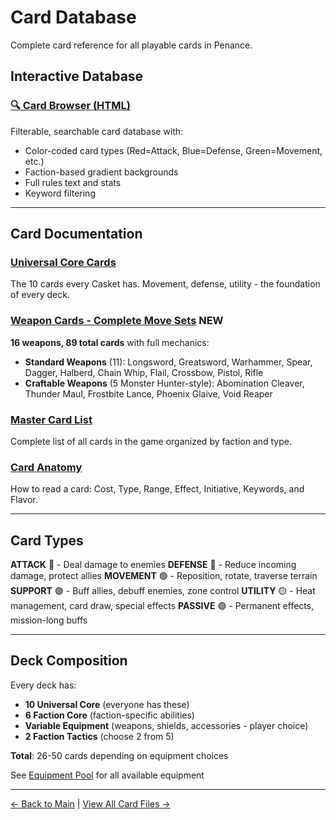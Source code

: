 # Card Database

Complete card reference for all playable cards in Penance.

## Interactive Database

### [🔍 Card Browser (HTML)](index.html)
Filterable, searchable card database with:
- Color-coded card types (Red=Attack, Blue=Defense, Green=Movement, etc.)
- Faction-based gradient backgrounds
- Full rules text and stats
- Keyword filtering

---

## Card Documentation

### [Universal Core Cards](universal.md)
The 10 cards every Casket has. Movement, defense, utility - the foundation of every deck.

### [Weapon Cards - Complete Move Sets](weapon-cards-detailed.md) NEW
**16 weapons, 89 total cards** with full mechanics:
- **Standard Weapons** (11): Longsword, Greatsword, Warhammer, Spear, Dagger, Halberd, Chain Whip, Flail, Crossbow, Pistol, Rifle
- **Craftable Weapons** (5 Monster Hunter-style): Abomination Cleaver, Thunder Maul, Frostbite Lance, Phoenix Glaive, Void Reaper

### [Master Card List](masterlist.md)
Complete list of all cards in the game organized by faction and type.

### [Card Anatomy](anatomy.md)
How to read a card: Cost, Type, Range, Effect, Initiative, Keywords, and Flavor.

---

## Card Types

**ATTACK** 🔴 - Deal damage to enemies
**DEFENSE** 🔵 - Reduce incoming damage, protect allies
**MOVEMENT** 🟢 - Reposition, rotate, traverse terrain
**SUPPORT** 🟣 - Buff allies, debuff enemies, zone control
**UTILITY** 🟡 - Heat management, card draw, special effects
**PASSIVE** 🟣 - Permanent effects, mission-long buffs

---

## Deck Composition

Every deck has:
- **10 Universal Core** (everyone has these)
- **6 Faction Core** (faction-specific abilities)
- **Variable Equipment** (weapons, shields, accessories - player choice)
- **2 Faction Tactics** (choose 2 from 5)

**Total**: 26-50 cards depending on equipment choices

See [Equipment Pool](../reference/equipment-pool-complete.md) for all available equipment

---

[← Back to Main](../index.html) | [View All Card Files →](https://github.com/KeeberGoblin/penance/tree/main/docs/cards)
